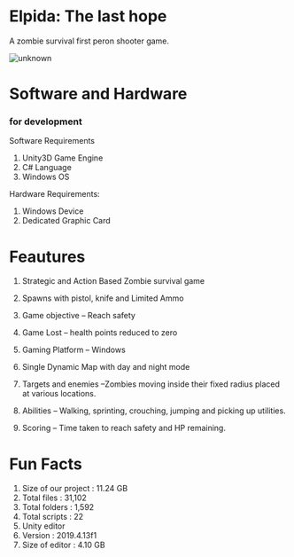 # Elpida: The last hope
A zombie survival first peron shooter game.

![unknown](https://user-images.githubusercontent.com/68859625/121768063-b8646280-cb79-11eb-8512-d6b3566976c0.png)

# Software and Hardware
### for development

 Software Requirements
1. Unity3D Game Engine
2. C# Language
3. Windows OS

  Hardware Requirements:
 1. Windows Device
 2. Dedicated Graphic Card

# Feautures

1. Strategic and Action Based  Zombie survival game

2. Spawns with pistol, knife and Limited Ammo

3. Game objective – Reach safety

4. Game Lost – health points reduced to zero

5. Gaming Platform – Windows

6. Single Dynamic Map with day and night mode

7. Targets and enemies –Zombies moving inside their fixed radius placed at various locations. 

8. Abilities – Walking, sprinting, crouching, jumping and picking up utilities.

9. Scoring – Time taken to reach safety and HP remaining.


# Fun Facts

1. Size of our project : 11.24 GB
2. Total files : 31,102
3. Total folders : 1,592
4. Total scripts : 22
5. Unity editor
6. Version : 2019.4.13f1
7. Size of editor : 4.10 GB
